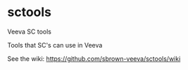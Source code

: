 # sctools
Veeva SC tools

Tools that SC's can use in Veeva

See the wiki: https://github.com/sbrown-veeva/sctools/wiki
